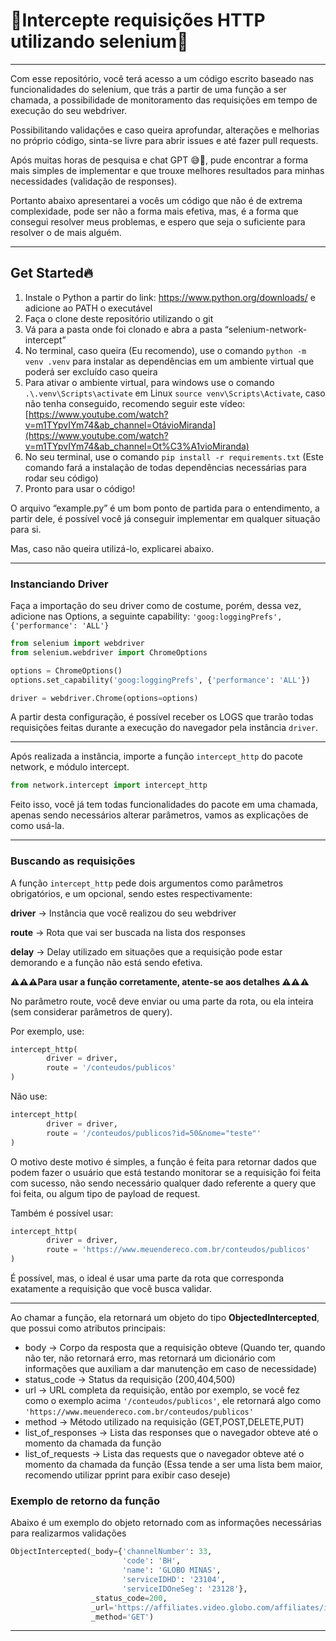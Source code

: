 # 🛑Intercepte requisições HTTP utilizando selenium🛑

---

Com esse repositório, você terá acesso a um código escrito baseado nas funcionalidades do selenium, que trás a partir de uma função a ser chamada, a possibilidade de monitoramento das requisições em tempo de execução do seu webdriver.

Possibilitando validações e caso queira aprofundar, alterações e melhorias no próprio código, sinta-se livre para abrir issues e até fazer pull requests.

Após muitas horas de pesquisa e chat GPT 😅🤡, pude encontrar a forma mais simples de implementar e que trouxe melhores resultados para minhas necessidades (validação de responses).

Portanto abaixo apresentarei a vocês um código que não é de extrema complexidade, pode ser não a forma mais efetiva, mas, é a forma que consegui resolver meus problemas, e espero que seja o suficiente para resolver o de mais alguém.

---

## Get Started🔥

1. Instale o Python a partir do link: https://www.python.org/downloads/ e adicione ao PATH o executável
2. Faça o clone deste repositório utilizando o git
3. Vá para a pasta onde foi clonado e abra a pasta “selenium-network-intercept”
4. No terminal, caso queira (Eu recomendo), use o comando `python -m venv .venv` para instalar as dependências em um ambiente virtual que poderá ser excluído caso queira
5. Para ativar o ambiente virtual, para windows use o comando `.\.venv\Scripts\activate` em Linux `source venv\Scripts\Activate`, caso não tenha conseguido, recomendo seguir este vídeo: [https://www.youtube.com/watch?v=m1TYpvIYm74&ab_channel=OtávioMiranda](https://www.youtube.com/watch?v=m1TYpvIYm74&ab_channel=Ot%C3%A1vioMiranda)
6. No seu terminal, use o comando `pip install -r requirements.txt` (Este comando fará a instalação de todas dependências necessárias para rodar seu código)
7. Pronto para usar o código!

O arquivo “example.py” é um bom ponto de partida para o entendimento, a partir dele, é possível você já conseguir implementar em qualquer situação para si.

Mas, caso não queira utilizá-lo, explicarei abaixo.

---

### Instanciando Driver

Faça a importação do seu driver como de costume, porém, dessa vez, adicione nas Options, a seguinte capability:  `'goog:loggingPrefs', {'performance': 'ALL'}`

```python
from selenium import webdriver
from selenium.webdriver import ChromeOptions

options = ChromeOptions()
options.set_capability('goog:loggingPrefs', {'performance': 'ALL'})

driver = webdriver.Chrome(options=options)
```

A partir desta configuração, é possível receber os LOGS que trarão todas requisições feitas durante a execução do navegador pela instância `driver`.

---

Após realizada a instância, importe a função `intercept_http` do pacote network, e módulo intercept.

```python
from network.intercept import intercept_http
```

Feito isso, você já tem todas funcionalidades do pacote em uma chamada, apenas sendo necessários alterar parâmetros, vamos as explicações de como usá-la.

---

### Buscando as requisições

A função `intercept_http` pede dois argumentos como parâmetros obrigatórios, e um opcional, sendo estes respectivamente:

**driver** → Instância que você realizou do seu webdriver

**route** → Rota que vai ser buscada na lista dos responses

**delay** → Delay utilizado em situações que a requisição pode estar demorando e a função não está sendo efetiva.

**⚠️⚠️⚠️Para usar a função corretamente, atente-se aos detalhes ⚠️⚠️⚠️**

No parâmetro route, você deve enviar ou uma parte da rota, ou ela inteira (sem considerar parâmetros de query).

Por exemplo, use:

```python
intercept_http(
		driver = driver,
		route = '/conteudos/publicos'
)
```

Não use:

```python
intercept_http(
		driver = driver,
		route = '/conteudos/publicos?id=50&nome="teste"'
)
```

O motivo deste motivo é simples, a função é feita para retornar dados que podem fazer o usuário que está testando monitorar se a requisição foi feita com sucesso, não sendo necessário qualquer dado referente a query que foi feita, ou algum tipo de payload de request.

Também é possível usar:

```python
intercept_http(
		driver = driver,
		route = 'https://www.meuendereco.com.br/conteudos/publicos'
)
```

É possível, mas, o ideal é usar uma parte da rota que corresponda exatamente a requisição que você busca validar.

---

Ao chamar a função, ela retornará um objeto do tipo **ObjectedIntercepted**, que possui como atributos principais: 

- body → Corpo da resposta que a requisição obteve (Quando ter, quando não ter, não retornará erro, mas retornará um dicionário com informações que auxiliam a dar manutenção em caso de necessidade)
- status_code → Status da requisição (200,404,500)
- url → URL completa da requisição, então por exemplo, se você fez como o exemplo acima `'/conteudos/publicos'`, ele retornará algo como `'https://www.meuendereco.com.br/conteudos/publicos'`
- method → Método utilizado na requisição (GET,POST,DELETE,PUT)
- list_of_responses → Lista das responses que o navegador obteve até o momento da chamada da função
- list_of_requests  →  Lista das requests que o navegador obteve até o momento da chamada da função (Essa tende a ser uma lista bem maior, recomendo utilizar pprint para exibir caso deseje)

### Exemplo de retorno da função

Abaixo é um exemplo do objeto retornado com as informações necessárias para realizarmos validações

```python
ObjectIntercepted(_body={'channelNumber': 33,
                         'code': 'BH',
                         'name': 'GLOBO MINAS',
                         'serviceIDHD': '23104',
                         'serviceIDOneSeg': '23128'},
                  _status_code=200,
                  _url='https://affiliates.video.globo.com/affiliates/info',
                  _method='GET')
```

---